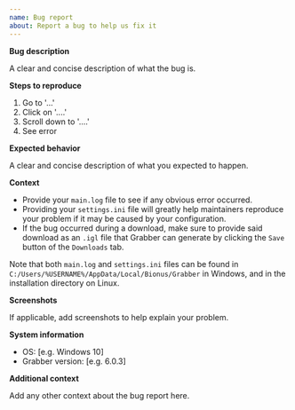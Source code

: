 ```yaml
---
name: Bug report
about: Report a bug to help us fix it
---
```


**Bug description**

A clear and concise description of what the bug is.

**Steps to reproduce**

1. Go to '...'
2. Click on '....'
3. Scroll down to '....'
4. See error

**Expected behavior**

A clear and concise description of what you expected to happen.

**Context**

* Provide your `main.log` file to see if any obvious error occurred.
* Providing your `settings.ini` file will greatly help maintainers reproduce your problem if it may be caused by your configuration.
* If the bug occurred during a download, make sure to provide said download as an `.igl` file that Grabber can generate by clicking the `Save` button of the `Downloads` tab.

Note that both `main.log` and `settings.ini` files can be found in `C:/Users/%USERNAME%/AppData/Local/Bionus/Grabber` in Windows, and in the installation directory on Linux.

**Screenshots**

If applicable, add screenshots to help explain your problem.

**System information**

- OS: [e.g. Windows 10]
- Grabber version: [e.g. 6.0.3]

**Additional context**

Add any other context about the bug report here.